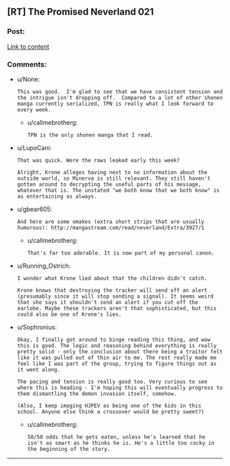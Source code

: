 ## [RT] The Promised Neverland 021

### Post:

[Link to content](http://mangastream.com/read/neverland/021/3925/1)

### Comments:

- u/None:
  ```
  This was good.  I'm glad to see that we have consistent tension and the intrigue isn't dropping off.  Compared to a lot of other shonen manga currently serialized, TPN is really what I look forward to every week.
  ```

  - u/callmebrotherg:
    ```
    TPN is the only shonen manga that I read.
    ```

- u/LupoCani:
  ```
  That was quick. Were the raws leaked early this week?

  Alright, Krone alleges having next to no information about the outside world, so Minerva is still relevant. They still haven't gotten around to decrypting the useful parts of his message, whatever that is. The unstated "we both know that we both know" is as entertaining as always.
  ```

- u/gbear605:
  ```
  And here are some omakes (extra short strips that are usually humorous): http://mangastream.com/read/neverland/Extra/3927/1
  ```

  - u/callmebrotherg:
    ```
    That's far too adorable. It is now part of my personal canon.
    ```

- u/Running_Ostrich:
  ```
  I wonder what Krone lied about that the children didn't catch.

  Krone knows that destroying the tracker will send off an alert (presumably since it will stop sending a signal). It seems weird that she says it shouldn't send an alert if you cut off the earlobe. Maybe these trackers aren't that sophisticated, but this could also be one of Krone's lies.
  ```

- u/Sophronius:
  ```
  Okay, I finally got around to binge reading this thing, and wow this is good. The logic and reasoning behind everything is really pretty solid - only the conclusion about there being a traitor felt like it was pulled out of thin air to me. The rest really made me feel like I was part of the group, trying to figure things out as it went along.

  The pacing and tension is really good too. Very curious to see where this is heading - I'm hoping this will eventually progress to them dismantling the demon invasion itself, somehow. 

  (Also, I keep imaging HJPEV as being one of the kids in this school. Anyone else think a crossover would be pretty sweet?)
  ```

  - u/callmebrotherg:
    ```
    50/50 odds that he gets eaten, unless he's learned that he isn't as smart as he thinks he is. He's a little too cocky in the beginning of the story.
    ```

---

